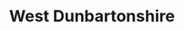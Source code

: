---
schema: default
title: West Dunbartonshire
description: Health and social care partnership for the West Dunbartonshire area
logo: ''
type:
- Other Scottish Govt agency
portal_url: ''
org_url: 
twitter_handle: 
wikidata_org_qid: Q108837018
wdtk_id: 
---